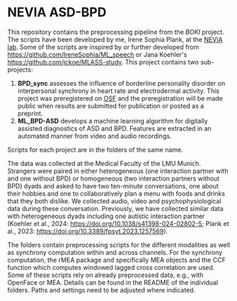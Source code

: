 # NEVIA ASD-BPD

This repository contains the preprocessing pipeline from the *BOKI* project. The scripts have been developed by me, Irene Sophia Plank, at the [NEVIA lab](https://nevialab.com/). Some of the scripts are inspired by or further developed from https://github.com/IreneSophia/ML_speech or Jana Koehler's https://github.com/jckoe/MLASS-study. This project contains two sub-projects: 

1. **BPD_sync** assesses the influence of borderline personality disorder on interpersonal synchrony in heart rate and electrodermal activity. This project was preregistered on [OSF](https://osf.io/7jtzr) and the preregistration will be made public when results are submitted for publication or posted as a preprint.
2. **ML_BPD-ASD** develops a machine learning algorithm for digitally assisted diagnostics of ASD and BPD. Features are extracted in an automated manner from video and audio recordings. 

Scripts for each project are in the folders of the same name. 

The data was collected at the Medical Faculty of the LMU Munich. Strangers were paired in either heterogeneous (one interaction partner with and one without BPD) or homogeneous (two interaction partners without BPD) dyads and asked to have two ten-minute conversations, one about their hobbies and one to collaboratively plan a menu with foods and drinks that they both dislike. We collected audio, video and psychophysiological data during these conversation. Previously, we have collected similar data with heterogeneous dyads including one autistic interaction partner (Koehler et al., 2024: https://doi.org/10.1038/s41398-024-02802-5; Plank et al., 2023: https://doi.org/10.3389/fpsyt.2023.1257569).

The folders contain preprocessing scripts for the different modalities as well as synchrony computation within and across channels. For the synchrony computation, the rMEA package and specifically MEA objects and the CCF function which computes windowed lagged cross correlation are used. Some of these scripts rely on already preprocessed data, e.g., with OpenFace or MEA. Details can be found in the README of the individual folders. Paths and settings need to be adjusted where indicated. 
